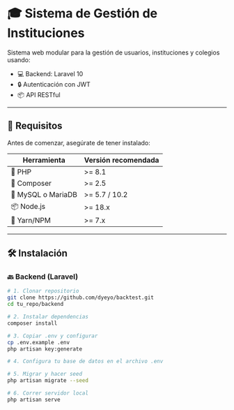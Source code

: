 # 🎓 Sistema de Gestión de Instituciones

Sistema web modular para la gestión de usuarios, instituciones y colegios usando:

- 💻 Backend: Laravel 10
- 🔒 Autenticación con JWT
- 📦 API RESTful

---

## 🚀 Requisitos

Antes de comenzar, asegúrate de tener instalado:

| Herramienta        | Versión recomendada |
|--------------------|---------------------|
| 🐘 PHP             | >= 8.1              |
| 🧬 Composer        | >= 2.5              |
| 🐬 MySQL o MariaDB | >= 5.7 / 10.2       |
| 📦 Node.js         | >= 18.x             |
| 🧶 Yarn/NPM        | >= 7.x              |

---

## 🛠️ Instalación

### 🔙 Backend (Laravel)

```bash
# 1. Clonar repositorio
git clone https://github.com/dyeyo/backtest.git
cd tu_repo/backend

# 2. Instalar dependencias
composer install

# 3. Copiar .env y configurar
cp .env.example .env
php artisan key:generate

# 4. Configura tu base de datos en el archivo .env

# 5. Migrar y hacer seed
php artisan migrate --seed

# 6. Correr servidor local
php artisan serve
